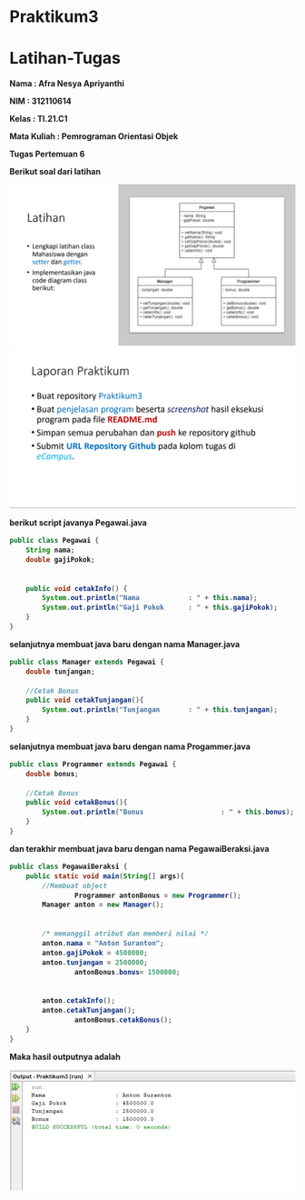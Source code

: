 # Praktikum3

# Latihan-Tugas

<p><b> Nama    :   Afra Nesya Apriyanthi </p>
<p><b> NIM     :   312110614 </p>
<p><b> Kelas   :   TI.21.C1 </p>
<p><b> Mata Kuliah : Pemrograman Orientasi Objek</p>
<p><b> Tugas Pertemuan 6 </p>


<p> Berikut soal dari latihan  <p>

![gambar 1](screenshot/gambar1.png)
![gambar 2](screenshot/gambar2.png)

berikut script javanya
Pegawai.java

```java
public class Pegawai {
	String nama;
	double gajiPokok;	
	
	
	public void cetakInfo() {
		System.out.println("Nama 			: " + this.nama);
		System.out.println("Gaji Pokok	 	: " + this.gajiPokok);	
	}
}
```

selanjutnya membuat java baru dengan nama Manager.java

```java
public class Manager extends Pegawai {
	double tunjangan;
	
	//Cetak Bonus
	public void cetakTunjangan(){
		System.out.println("Tunjangan		: " + this.tunjangan);
	}
}
```

selanjutnya membuat java baru dengan nama Progammer.java

```java
public class Programmer extends Pegawai {
	double bonus;
	
	//Cetak Bonus
	public void cetakBonus(){
		System.out.println("Bonus               	: " + this.bonus);
	}
}
```

dan terakhir membuat java baru dengan nama PegawaiBeraksi.java

```java
public class PegawaiBeraksi {
	public static void main(String[] args){
		//Membuat object
                Programmer antonBonus = new Programmer();
		Manager anton = new Manager();

		
		/* memanggil atribut dan memberi nilai */
		anton.nama = "Anton Suranton";
		anton.gajiPokok = 4500000;
		anton.tunjangan = 2500000;
                antonBonus.bonus= 1500000;

		
		anton.cetakInfo();
		anton.cetakTunjangan();
                antonBonus.cetakBonus();
	}
}
```

<p> Maka hasil outputnya adalah<p>

![gambar 3](screenshot/gambar3.png)
